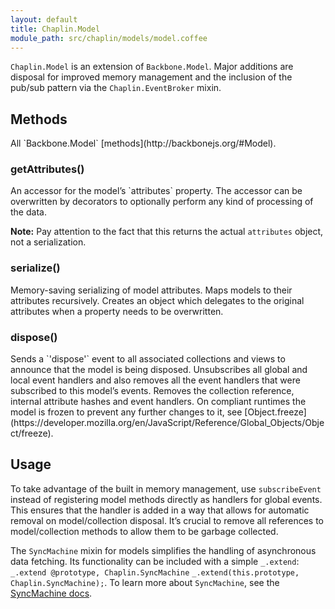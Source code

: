 ```yaml
---
layout: default
title: Chaplin.Model
module_path: src/chaplin/models/model.coffee
---
```


`Chaplin.Model` is an extension of `Backbone.Model`. Major additions are disposal for improved memory management and the inclusion of the pub/sub pattern via the `Chaplin.EventBroker` mixin.

<h2 id="methods">Methods</h2>
All `Backbone.Model` [methods](http://backbonejs.org/#Model).

<h3 class="module-member" id="getAttributes">getAttributes()</h3>
An accessor for the model’s `attributes` property. The accessor can be overwritten by decorators to optionally perform any kind of processing of the data.

**Note:** Pay attention to the fact that this returns the actual `attributes` object, not a serialization.

<h3 class="module-member" id="serialize">serialize()</h3>
Memory-saving serializing of model attributes. Maps models to their attributes recursively. Creates an object which delegates to the original attributes when a property needs to be overwritten.

<h3 class="module-member" id="dispose">dispose()</h3>
Sends a `'dispose'` event to all associated collections and views to announce that the model is being disposed. Unsubscribes all global and local event handlers and also removes all the event handlers that were subscribed to this model’s events. Removes the collection reference, internal attribute hashes and event handlers. On compliant runtimes the model is frozen to prevent any further changes to it, see [Object.freeze](https://developer.mozilla.org/en/JavaScript/Reference/Global_Objects/Object/freeze).


## Usage
To take advantage of the built in memory management, use `subscribeEvent` instead of registering model methods directly as handlers for global events. This ensures that the handler is added in a way that allows for automatic removal on model/collection disposal. It’s crucial to remove all references to model/collection methods to allow them to be garbage collected.

The `SyncMachine` mixin for models simplifies the handling of asynchronous data fetching. Its functionality can be included with a simple `_.extend`: <span class="coffeescript">`_.extend @prototype, Chaplin.SyncMachine`</span> <span class="javascript">`_.extend(this.prototype, Chaplin.SyncMachine);`</span>. To learn more about `SyncMachine`, see the [SyncMachine docs](./chaplin.sync_machine.html).
